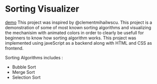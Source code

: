 # Sorting Visualizer

[demo](./demo/demo.gif)
This project was inspired by @clementmihailwscu. This project is a demonstration of some of most known sorting algorithms and visualizing the mechanisim with animated colors in order to clearly be usefull for beginners to know how sorting algorithm works.
This project was implemented using javeScript as a backend along with HTML and CSS as frontend.

Sorting Algorithms includes :

- Bubble Sort
- Merge Sort
- Selection Sort
